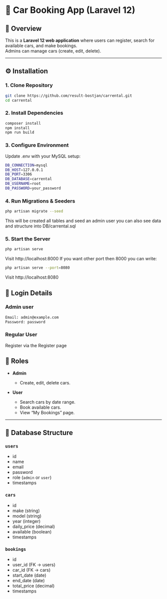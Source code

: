 # 🚗 Car Booking App (Laravel 12)

## 📘 Overview
This is a **Laravel 12 web application** where users can register, search for available cars, and make bookings.  
Admins can manage cars (create, edit, delete).  

---

## ⚙️ Installation

### 1. Clone Repository
```bash
git clone https://github.com/result-bostjan/carrental.git
cd carrental
```

### 2. Install Dependencies
```bash
composer install
npm install
npm run build
```

### 3. Configure Environment
Update .env with your MySQL setup:

```bash
DB_CONNECTION=mysql
DB_HOST=127.0.0.1
DB_PORT=3306
DB_DATABASE=carrental
DB_USERNAME=root
DB_PASSWORD=your_password
```

### 4. Run Migrations & Seeders
```bash
php artisan migrate --seed
```

This will be created all tables and seed an admin user
you can also see data and structure into DB/carrental.sql

### 5. Start the Server

```bash
php artisan serve
```
Visit http://localhost:8000
If you want other port then 8000 you can write:

```bash
php artisan serve --port=8080
```

Visit http://localhost:8080


## 🔑 Login Details

### Admin user

```bash
Email: admin@example.com
Password: password
```

### Regular User
Register via the Register page


## 👥 Roles

- **Admin**
  - Create, edit, delete cars.

- **User**
  - Search cars by date range.
  - Book available cars.
  - View “My Bookings” page.

---
  ## 📂 Database Structure

### `users`
- id
- name
- email
- password
- role (`admin` or `user`)
- timestamps

### `cars`
- id  
- make (string)  
- model (string)  
- year (integer)  
- daily_price (decimal)  
- available (boolean)  
- timestamps  

### `bookings`
- id  
- user_id (FK → users)  
- car_id (FK → cars)  
- start_date (date)  
- end_date (date)  
- total_price (decimal)  
- timestamps 